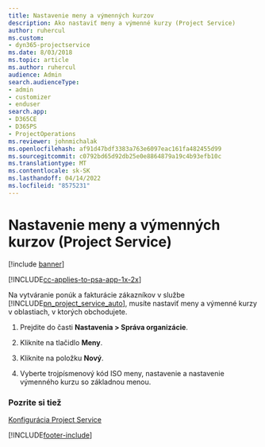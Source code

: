 ```yaml
---
title: Nastavenie meny a výmenných kurzov
description: Ako nastaviť meny a výmenné kurzy (Project Service)
author: ruhercul
ms.custom:
- dyn365-projectservice
ms.date: 8/03/2018
ms.topic: article
ms.author: ruhercul
audience: Admin
search.audienceType:
- admin
- customizer
- enduser
search.app:
- D365CE
- D365PS
- ProjectOperations
ms.reviewer: johnmichalak
ms.openlocfilehash: af91d47bdf3383a763e6097eac161fa482455d99
ms.sourcegitcommit: c0792bd65d92db25e0e8864879a19c4b93efb10c
ms.translationtype: MT
ms.contentlocale: sk-SK
ms.lasthandoff: 04/14/2022
ms.locfileid: "8575231"
---
```

# <a name="set-up-currencies-and-exchange-rates-project-service"></a>Nastavenie meny a výmenných kurzov (Project Service)

[!include [banner](../includes/psa-now-project-operations.md)]

[!INCLUDE[cc-applies-to-psa-app-1x-2x](../includes/cc-applies-to-psa-app-1x-2x.md)]

Na vytváranie ponúk a fakturácie zákazníkov v službe [!INCLUDE[pn_project_service_auto](../includes/pn-project-service-auto.md)], musíte nastaviť meny a výmenné kurzy v oblastiach, v ktorých obchodujete.  
  
1.  Prejdite do časti **Nastavenia > Správa organizácie**.  
  
2.  Kliknite na tlačidlo **Meny**.  
  
3.  Kliknite na položku **Nový**.  
  
4.  Vyberte trojpísmenový kód ISO meny, nastavenie a nastavenie výmenného kurzu so základnou menou.  
  
### <a name="see-also"></a>Pozrite si tiež  
 [Konfigurácia Project Service](../psa/configure.md)


[!INCLUDE[footer-include](../includes/footer-banner.md)]
